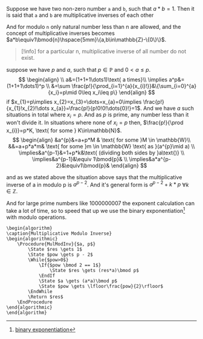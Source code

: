 Suppose we have two non-zero number `a` and `b`, such that $a*b=1$. Then it is said that `a` and `b` are multiplicative inverses of each other

And for modulo `n` only natural number less than n are allowed, and the concept of multiplicative inverses becomes $a*b\equiv1\bmod{n}\hspace{5mm}\{a,b\in\mathbb{Z}-\{0\}\}$.

> [!info] for a particular n, multiplicative inverse of all number do not exist.
 
suppose we have $p$ and $a$, such that $p\in\mathbb{P}$ and $0<a\leq p$.
$$
\begin{align} \\
a&=(1+1+1\dots1)\text{ a times}\\
\implies a^p&=(1+1+1\dots1)^p \\
&=\sum \frac{p!}{\prod_{i=1}^{a}{x_{i}!}}&\{\sum_{i=0}^{a}{x_i}=p\mid 0\leq x_i\leq p\}
\end{align}
$$
if $x_{1}=p\implies x_{2}=x_{3}=\dots=x_{a}=0\implies \frac{p!}{x_{1}!x_{2}!\dots x_{a}}=\frac{p!}{p!0!0!\dots{0}!}=1$. And we have $a$ such situations in total where $x_{i}=p$. And as $p$ is prime, any number less than it won't divide it. In situations where none of $x_{i}=p$ then, $\frac{p!}{\prod x_{i}}=p*K, \text{ for some } K\in\mathbb{N}$.
$$
\begin{align}
&a^{p}&=a+p*M & \text{ for some }M \in \mathbb{W}\\
&&=a+p*a*m& \text{ for some }m \in \mathbb{W} \text{ as }(a^{p}\mid a) \\
\implies&a^{p-1}&=1+p*k&\text{ (dividing both sides by }a\text{)} \\
\implies&a^{p-1}&\equiv 1\bmod{p}& \\
\implies&a*a^{p-2}&\equiv1\bmod{p}&
\end{align}
$$

and as we stated above the situation above says that the multiplicative inverse of a in modulo p is $a^{p-2}$. And it's general form is $a^{p-2}+k*p$ $\forall k\in\mathbb{Z}$.

And for large prime numbers like 1000000007 the exponent calculation can take a lot of time, so to speed that up we use the binary exponentiation[^1] with modulo operations.

```pseudo
\begin{algorithm}
\caption{Multiplicative Modulo Inverse}
\begin{algorithmic}
	\Procedure{MulModInv}{$a, p$}
		\State $res \gets 1$
		\State $pow \gets p - 2$
		\While{$pow>0$}
			\If{$pow \bmod 2 == 1$}
				\State $res \gets (res*a)\bmod p$
			\EndIf
			\State $a \gets (a*a)\bmod p$
			\State $pow \gets \lfloor\frac{pow}{2}\rfloor$
		\EndWhile
		\Return $res$
	\EndProcedure
\end{algorithmic}
\end{algorithm} 
```
[^1]: [binary exponentiation](../algorithms/bin-exp.md)

